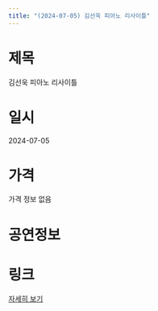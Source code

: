 ```yaml
---
title: "(2024-07-05) 김선욱 피아노 리사이틀"
---
```


# 제목
김선욱 피아노 리사이틀

# 일시
2024-07-05

# 가격
가격 정보 없음

# 공연정보
  
  


# 링크
[자세히 보기](https://www.sac.or.kr/site/main/show/show_view?SN=62292 "https://www.sac.or.kr/site/main/show/show_view?SN=62292")
